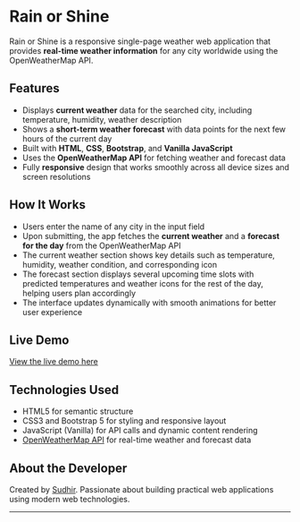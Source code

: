 # Rain or Shine

Rain or Shine is a responsive single-page weather web application that provides **real-time weather information** for any city worldwide using the OpenWeatherMap API.

## Features

- Displays **current weather** data for the searched city, including temperature, humidity, weather description
- Shows a **short-term weather forecast** with data points for the next few hours of the current day
- Built with **HTML**, **CSS**, **Bootstrap**, and **Vanilla JavaScript**
- Uses the **OpenWeatherMap API** for fetching weather and forecast data
- Fully **responsive** design that works smoothly across all device sizes and screen resolutions

## How It Works

- Users enter the name of any city in the input field
- Upon submitting, the app fetches the **current weather** and a **forecast for the day** from the OpenWeatherMap API
- The current weather section shows key details such as temperature, humidity, weather condition, and corresponding icon
- The forecast section displays several upcoming time slots with predicted temperatures and weather icons for the rest of the day, helping users plan accordingly
- The interface updates dynamically with smooth animations for better user experience

## Live Demo

[View the live demo here](https://sudhirkannan.github.io/Weather-app/)

## Technologies Used

- HTML5 for semantic structure
- CSS3 and Bootstrap 5 for styling and responsive layout
- JavaScript (Vanilla) for API calls and dynamic content rendering
- [OpenWeatherMap API](https://openweathermap.org/api) for real-time weather and forecast data

## About the Developer

Created by [Sudhir](https://github.com/SudhirKannan).
Passionate about building practical web applications using modern web technologies.

---

